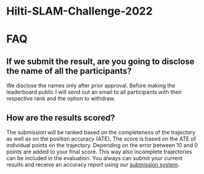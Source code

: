 # Hilti-SLAM-Challenge-2022

# FAQ

## If we submit the result, are you going to disclose the name of all the participants?
We disclose the names only after prior approval. Before making the leaderboard public I will send out an email to all participants with their respective rank and the option to withdraw.

## How are the results scored?
The submission will be ranked based on the completeness of the trajectory as well as on the position accuracy (ATE). The score is based on the ATE of individual points on the trajectory. Depending on the error between 10 and 0 points are added to your final score. This way also incomplete trajectories can be included in the evaluation. You always can submit your current results and receive an accuracy report using our [submission system](https://submit.hilti-challenge.com/). 
